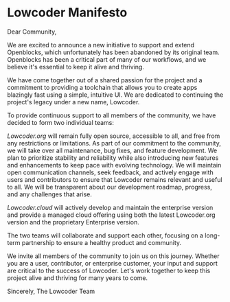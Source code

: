 # Lowcoder Manifesto

Dear Community,

We are excited to announce a new initiative to support and extend Openblocks, which unfortunately has been abandoned by its original team. Openblocks has been a critical part of many of our workflows, and we believe it's essential to keep it alive and thriving.

We have come together out of a shared passion for the project and a commitment to providing a toolchain that allows you to create apps blazingly fast using a simple, intuitive UI. We are dedicated to continuing the project's legacy under a new name, Lowcoder.

To provide continuous support to all members of the community, we have decided to form two individual teams:

_Lowcoder.org_ will remain fully open source, accessible to all, and free from any restrictions or limitations. As part of our commitment to the community, we will take over all maintenance, bug fixes, and feature development. We plan to prioritize stability and reliability while also introducing new features and enhancements to keep pace with evolving technology. We will maintain open communication channels, seek feedback, and actively engage with users and contributors to ensure that Lowcoder remains relevant and useful to all. We will be transparent about our development roadmap, progress, and any challenges that arise.

_Lowcoder.cloud_ will actively develop and maintain the enterprise version and provide a managed cloud offering using both the latest Lowcoder.org version and the proprietary Enterprise version.

The two teams will collaborate and support each other, focusing on a long-term partnership to ensure a healthy product and community.

We invite all members of the community to join us on this journey. Whether you are a user, contributor, or enterprise customer, your input and support are critical to the success of Lowcoder. Let's work together to keep this project alive and thriving for many years to come.

Sincerely,
The Lowcoder Team

